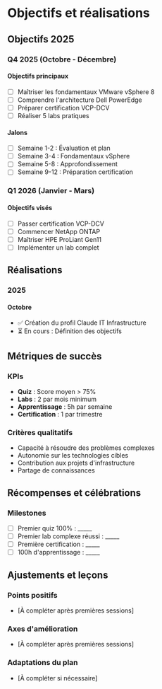 # Objectifs et réalisations

## Objectifs 2025

### Q4 2025 (Octobre - Décembre)

#### Objectifs principaux
- [ ] Maîtriser les fondamentaux VMware vSphere 8
- [ ] Comprendre l'architecture Dell PowerEdge
- [ ] Préparer certification VCP-DCV
- [ ] Réaliser 5 labs pratiques

#### Jalons
- [ ] Semaine 1-2 : Évaluation et plan
- [ ] Semaine 3-4 : Fondamentaux vSphere
- [ ] Semaine 5-8 : Approfondissement
- [ ] Semaine 9-12 : Préparation certification

### Q1 2026 (Janvier - Mars)

#### Objectifs visés
- [ ] Passer certification VCP-DCV
- [ ] Commencer NetApp ONTAP
- [ ] Maîtriser HPE ProLiant Gen11
- [ ] Implémenter un lab complet

## Réalisations

### 2025

#### Octobre
- ✅ Création du profil Claude IT Infrastructure
- ⏳ En cours : Définition des objectifs

## Métriques de succès

### KPIs
- **Quiz** : Score moyen > 75%
- **Labs** : 2 par mois minimum
- **Apprentissage** : 5h par semaine
- **Certification** : 1 par trimestre

### Critères qualitatifs
- Capacité à résoudre des problèmes complexes
- Autonomie sur les technologies cibles
- Contribution aux projets d'infrastructure
- Partage de connaissances

## Récompenses et célébrations

### Milestones
- [ ] Premier quiz 100% : _____
- [ ] Premier lab complexe réussi : _____
- [ ] Première certification : _____
- [ ] 100h d'apprentissage : _____

## Ajustements et leçons

### Points positifs
- [À compléter après premières sessions]

### Axes d'amélioration
- [À compléter après premières sessions]

### Adaptations du plan
- [À compléter si nécessaire]